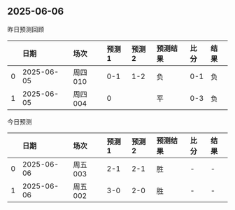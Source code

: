 

 ## 2025-06-06

昨日预测回顾

|    | 日期         | 场次    | 预测1   | 预测2   | 预测结果   | 比分   | 结果   |
|---:|:-----------|:------|:------|:------|:-------|:-----|:-----|
|  0 | 2025-06-05 | 周四010 | 0-1   | 1-2   | 负      | 0-1  | 负    |
|  1 | 2025-06-05 | 周四004 | 0     |       | 平      | 0-3  | 负    |

今日预测

|    | 日期         | 场次    | 预测1   | 预测2   | 预测结果   | 比分   | 结果   |
|---:|:-----------|:------|:------|:------|:-------|:-----|:-----|
|  0 | 2025-06-06 | 周五003 | 2-1   | 2-1   | 胜      | -    | -    |
|  1 | 2025-06-06 | 周五002 | 3-0   | 2-0   | 胜      | -    | -    |